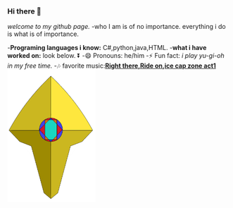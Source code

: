 ### Hi there 👋
*welcome to my github page.*
-who I am is of no importance. everything i do is what is of importance.

-**Programing languages i know:** C#,python,java,HTML.
-**what i have worked on:** look below. :arrow_double_down:
-😄 Pronouns: he/him
-⚡ Fun fact: *i play yu-gi-oh in my free time.*
-:notes: favorite music:**[Right there,Ride on](https://www.youtube.com/watch?v=hkD7ee0Qz64),[ice cap zone act1](https://www.youtube.com/watch?v=mKL0BtScEd8)**
<img src="LOGO.png" width="200" height="300">

